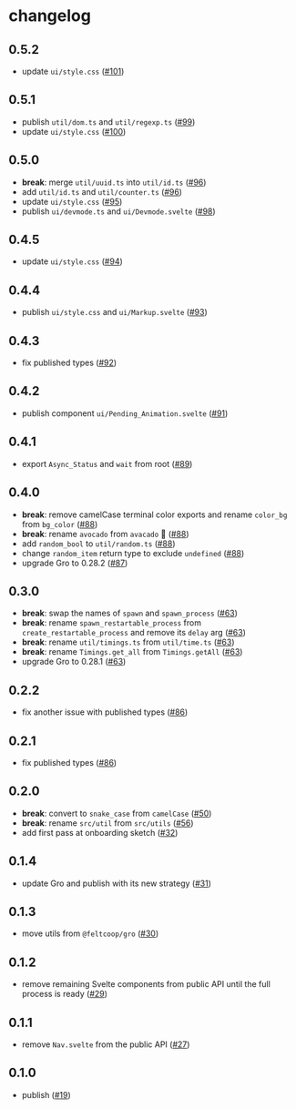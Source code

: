 # changelog

## 0.5.2

- update `ui/style.css`
  ([#101](https://github.com/feltcoop/felt/pull/101))

## 0.5.1

- publish `util/dom.ts` and `util/regexp.ts`
  ([#99](https://github.com/feltcoop/felt/pull/99))
- update `ui/style.css`
  ([#100](https://github.com/feltcoop/felt/pull/100))

## 0.5.0

- **break**: merge `util/uuid.ts` into `util/id.ts`
  ([#96](https://github.com/feltcoop/felt/pull/96))
- add `util/id.ts` and `util/counter.ts`
  ([#96](https://github.com/feltcoop/felt/pull/96))
- update `ui/style.css`
  ([#95](https://github.com/feltcoop/felt/pull/95))
- publish `ui/devmode.ts` and `ui/Devmode.svelte`
  ([#98](https://github.com/feltcoop/felt/pull/98))

## 0.4.5

- update `ui/style.css`
  ([#94](https://github.com/feltcoop/felt/pull/94))

## 0.4.4

- publish `ui/style.css` and `ui/Markup.svelte`
  ([#93](https://github.com/feltcoop/felt/pull/93))

## 0.4.3

- fix published types
  ([#92](https://github.com/feltcoop/felt/pull/92))

## 0.4.2

- publish component `ui/Pending_Animation.svelte`
  ([#91](https://github.com/feltcoop/felt/pull/91))

## 0.4.1

- export `Async_Status` and `wait` from root
  ([#89](https://github.com/feltcoop/felt/pull/89))

## 0.4.0

- **break**: remove camelCase terminal color exports and rename `color_bg` from `bg_color`
  ([#88](https://github.com/feltcoop/felt/pull/88))
- **break**: rename `avocado` from `avacado` 🥑
  ([#88](https://github.com/feltcoop/felt/pull/88))
- add `random_bool` to `util/random.ts`
  ([#88](https://github.com/feltcoop/felt/pull/88))
- change `random_item` return type to exclude `undefined`
  ([#88](https://github.com/feltcoop/felt/pull/88))
- upgrade Gro to 0.28.2
  ([#87](https://github.com/feltcoop/felt/pull/87))

## 0.3.0

- **break**: swap the names of `spawn` and `spawn_process`
  ([#63](https://github.com/feltcoop/felt/pull/63))
- **break**: rename `spawn_restartable_process` from `create_restartable_process`
  and remove its `delay` arg
  ([#63](https://github.com/feltcoop/felt/pull/63))
- **break**: rename `util/timings.ts` from `util/time.ts`
  ([#63](https://github.com/feltcoop/felt/pull/63))
- **break**: rename `Timings.get_all` from `Timings.getAll`
  ([#63](https://github.com/feltcoop/felt/pull/63))
- upgrade Gro to 0.28.1
  ([#63](https://github.com/feltcoop/felt/pull/63))

## 0.2.2

- fix another issue with published types
  ([#86](https://github.com/feltcoop/felt/pull/86))

## 0.2.1

- fix published types
  ([#86](https://github.com/feltcoop/felt/pull/86))

## 0.2.0

- **break**: convert to `snake_case` from `camelCase`
  ([#50](https://github.com/feltcoop/felt/pull/50))
- **break**: rename `src/util` from `src/utils`
  ([#56](https://github.com/feltcoop/felt/pull/56))
- add first pass at onboarding sketch
  ([#32](https://github.com/feltcoop/felt/pull/32))

## 0.1.4

- update Gro and publish with its new strategy
  ([#31](https://github.com/feltcoop/felt/pull/31))

## 0.1.3

- move utils from `@feltcoop/gro`
  ([#30](https://github.com/feltcoop/felt/pull/30))

## 0.1.2

- remove remaining Svelte components from public API until the full process is ready
  ([#29](https://github.com/feltcoop/felt/pull/29))

## 0.1.1

- remove `Nav.svelte` from the public API
  ([#27](https://github.com/feltcoop/felt/pull/27))

## 0.1.0

- publish
  ([#19](https://github.com/feltcoop/felt/pull/19))

